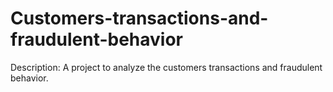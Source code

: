 # Customers-transactions-and-fraudulent-behavior
Description: A project to analyze the customers transactions and fraudulent behavior.
